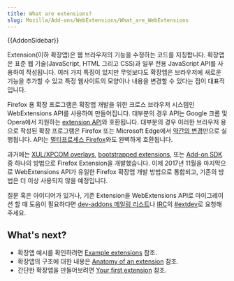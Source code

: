 ```yaml
---
title: What are extensions?
slug: Mozilla/Add-ons/WebExtensions/What_are_WebExtensions
---
```

{{AddonSidebar}}

Extension(이하 확장앱)은 웹 브라우저의 기능을 수정하는 코드를 지칭합니다. 확장앱은 표준 웹 기술(JavaScript, HTML 그리고 CSS)과 일부 전용 JavaScript API를 사용하여 작성됩니다. 여러 가지 특징이 있지만 무엇보다도 확장앱은 브라우저에 새로운 기능을 추가할 수 있고 특정 웹사이트의 모양이나 내용을 변경할 수 있다는 점이 대표적입니다.

Firefox 용 확장 프로그램은 확장앱 개발을 위한 크로스 브라우저 시스템인 WebExtensions API를 사용하여 만들어집니다. 대부분의 경우 API는 Google 크롬 및 Opera에서 지원하는 [extension API](https://developer.chrome.com/extensions)와 호환됩니다. 대부분의 경우 이러한 브라우저 용으로 작성된 확장 프로그램은 Firefox 또는 Microsoft Edge에서 [약간의 변경](/en-US/Add-ons/WebExtensions/Porting_a_Google_Chrome_extension)만으로 실행됩니다. API는 [멀티프로세스 Firefox](/en-US/Firefox/Multiprocess_Firefox)와도 완벽하게 호환됩니다.

과거에는 [XUL/XPCOM overlays](/en-US/Add-ons/Overlay_Extensions), [bootstrapped extensions](/ko/docs/Mozilla/Add-ons/Bootstrapped_extensions), 또는 [Add-on SDK](/ko/docs/Mozilla/Add-ons/SDK) 중 하나의 방법으로 Firefox Extension을 개발했습니다. 이제 2017년 11월을 마지막으로 WebExtensions API가 유일한 Firefox 확장앱 개발 방법으로 통합되고, 기존의 방법은 더 이상 사용되지 않을 예정입니다.

질문 혹은 아이디어가 있거나, 기존 Extension을 WebExtensions API로 마이그레이션 할 때 도움이 필요하다면 [dev-addons 메일링 리스트](https://mail.mozilla.org/listinfo/dev-addons)나 [IRC](https://wiki.mozilla.org/IRC)의 [#extdev](irc://irc.mozilla.org/extdev)로 요청해주세요.

## What's next?

- 확장앱 예시를 확인하려면 [Example extensions](/ko/Add-ons/WebExtensions/Examples) 참조.
- 확장앱의 구조에 대한 내용은 [Anatomy of an extension](/ko/Add-ons/WebExtensions/Anatomy_of_a_WebExtension) 참조.
- 간단한 확장앱을 만들어보려면 [Your first extension](/ko/Add-ons/WebExtensions/Your_first_WebExtension) 참조.
